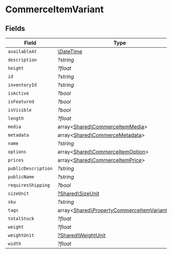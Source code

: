 # CommerceItemVariant


## Fields

| Field                                                                                                   | Type                                                                                                    | Required                                                                                                | Description                                                                                             |
| ------------------------------------------------------------------------------------------------------- | ------------------------------------------------------------------------------------------------------- | ------------------------------------------------------------------------------------------------------- | ------------------------------------------------------------------------------------------------------- |
| `availableAt`                                                                                           | [\DateTime](https://www.php.net/manual/en/class.datetime.php)                                           | :heavy_minus_sign:                                                                                      | N/A                                                                                                     |
| `description`                                                                                           | *?string*                                                                                               | :heavy_minus_sign:                                                                                      | N/A                                                                                                     |
| `height`                                                                                                | *?float*                                                                                                | :heavy_minus_sign:                                                                                      | N/A                                                                                                     |
| `id`                                                                                                    | *?string*                                                                                               | :heavy_minus_sign:                                                                                      | N/A                                                                                                     |
| `inventoryId`                                                                                           | *?string*                                                                                               | :heavy_minus_sign:                                                                                      | N/A                                                                                                     |
| `isActive`                                                                                              | *?bool*                                                                                                 | :heavy_minus_sign:                                                                                      | N/A                                                                                                     |
| `isFeatured`                                                                                            | *?bool*                                                                                                 | :heavy_minus_sign:                                                                                      | N/A                                                                                                     |
| `isVisible`                                                                                             | *?bool*                                                                                                 | :heavy_minus_sign:                                                                                      | N/A                                                                                                     |
| `length`                                                                                                | *?float*                                                                                                | :heavy_minus_sign:                                                                                      | N/A                                                                                                     |
| `media`                                                                                                 | array<[Shared\CommerceItemMedia](../../Models/Shared/CommerceItemMedia.md)>                             | :heavy_minus_sign:                                                                                      | N/A                                                                                                     |
| `metadata`                                                                                              | array<[Shared\CommerceMetadata](../../Models/Shared/CommerceMetadata.md)>                               | :heavy_minus_sign:                                                                                      | N/A                                                                                                     |
| `name`                                                                                                  | *?string*                                                                                               | :heavy_minus_sign:                                                                                      | N/A                                                                                                     |
| `options`                                                                                               | array<[Shared\CommerceItemOption](../../Models/Shared/CommerceItemOption.md)>                           | :heavy_minus_sign:                                                                                      | N/A                                                                                                     |
| `prices`                                                                                                | array<[Shared\CommerceItemPrice](../../Models/Shared/CommerceItemPrice.md)>                             | :heavy_minus_sign:                                                                                      | N/A                                                                                                     |
| `publicDescription`                                                                                     | *?string*                                                                                               | :heavy_minus_sign:                                                                                      | N/A                                                                                                     |
| `publicName`                                                                                            | *?string*                                                                                               | :heavy_minus_sign:                                                                                      | N/A                                                                                                     |
| `requiresShipping`                                                                                      | *?bool*                                                                                                 | :heavy_minus_sign:                                                                                      | N/A                                                                                                     |
| `sizeUnit`                                                                                              | [?Shared\SizeUnit](../../Models/Shared/SizeUnit.md)                                                     | :heavy_minus_sign:                                                                                      | N/A                                                                                                     |
| `sku`                                                                                                   | *?string*                                                                                               | :heavy_minus_sign:                                                                                      | N/A                                                                                                     |
| `tags`                                                                                                  | array<[Shared\PropertyCommerceItemVariantTags](../../Models/Shared/PropertyCommerceItemVariantTags.md)> | :heavy_minus_sign:                                                                                      | N/A                                                                                                     |
| `totalStock`                                                                                            | *?float*                                                                                                | :heavy_minus_sign:                                                                                      | N/A                                                                                                     |
| `weight`                                                                                                | *?float*                                                                                                | :heavy_minus_sign:                                                                                      | N/A                                                                                                     |
| `weightUnit`                                                                                            | [?Shared\WeightUnit](../../Models/Shared/WeightUnit.md)                                                 | :heavy_minus_sign:                                                                                      | N/A                                                                                                     |
| `width`                                                                                                 | *?float*                                                                                                | :heavy_minus_sign:                                                                                      | N/A                                                                                                     |